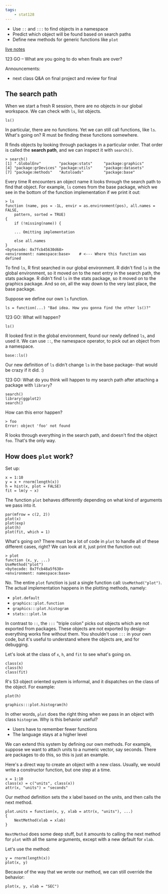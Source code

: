 ```yaml
---
tags:
    - stat128
---
```


- Use `::` and `:::` to find objects in a namespace
- Predict which object will be found based on search paths
- Define new methods for generic functions like `plot`

[live notes](https://github.com/clarkfitzg/stat128/blob/master/2020-12-07.Rmd)

123 GO – What are you going to do when finals are over?

Announcements:

- next class Q&A on final project and review for final


## The search path

When we start a fresh R session, there are no objects in our global workspace.
We can check with `ls`, list objects.

```{r}
ls()
```

In particular, there are no functions.
Yet we can still call functions, like `ls`.
What's going on?
R must be finding these functions somewhere.

R finds objects by looking through packages in a particular order.
That order is called the __search path__, and we can inspect it with `search()`.

```{r}
> search()
[1] ".GlobalEnv"        "package:stats"     "package:graphics"
[4] "package:grDevices" "package:utils"     "package:datasets"
[7] "package:methods"   "Autoloads"         "package:base"
```

Every time R encounters an object name it looks through the search path to find that object.
For example, `ls` comes from the base package, which we see in the bottom of the function implementation if we print it out:

```{r}
> ls
function (name, pos = -1L, envir = as.environment(pos), all.names = FALSE,
    pattern, sorted = TRUE)
{
    if (!missing(name)) {

    ... Omitting implementation

    else all.names
}
<bytecode: 0x7fcb45630d68>
<environment: namespace:base>    # <--- Where this function was defined
```

To find `ls`, R first searched in our global environment.
R didn't find `ls` in the global environment, so it moved on to the next entry in the search path, the stats package.
R didn't find `ls` in the stats package, so it moved on to the graphics package.
And so on, all the way down to the very last place, the base package.

Suppose we define our own `ls` function.

```{r}
ls = function(...) "Bad idea. How you gonna find the other ls()?"
```

123 GO: What will happen?

```{r}
ls()
```

R looked first in the global environment, found our newly defined `ls`, and used it.
We can use `::`, the namespace operator, to pick out an object from a namespace.

```{r}
base::ls()
```

Our new definition of `ls` didn't change `ls` in the base package- that would be crazy if it did. :)

123 GO: What do you think will happen to my search path after attaching a package with `library`?

```{r}
search()
library(ggplot2)
search()
```

How can this error happen?

```{r}
> foo
Error: object 'foo' not found
```

R looks through everything in the search path, and doesn't find the object `foo`.
That's the only way.


## How does `plot` work?

Set up:

```{r}
x = 1:10
y = x + rnorm(length(x))
h = hist(x, plot = FALSE)
fit = lm(y ~ x)
```

The function `plot` behaves differently depending on what kind of arguments we pass into it.

```{r}
par(mfrow = c(2, 2))
plot(x)
plot(exp)
plot(h)
plot(fit, which = 1)
```

What's going on?
There must be a lot of code in `plot` to handle all of these different cases, right?
We can look at it, just print the function out:

```{r}
> plot
function (x, y, ...)
UseMethod("plot")
<bytecode: 0x7fcb48a5f638>
<environment: namespace:base>
```

No.
The entire `plot` function is just a single function call: `UseMethod("plot")`.
The actual implementation happens in the plotting methods, namely:

- `plot.default`
- `graphics::plot.function`
- `graphics:::plot.histogram`
- `stats:::plot.lm`

In contrast to `::`, the `:::` "triple colon" picks out objects which are not exported from packages.
These objects are not exported by design- everything works fine without them.
You shouldn't use `:::` in your own code, but it's useful to understand where the objects are, and for debugging.

Let's look at the class of `x`, `h`, and `fit` to see what's going on.

```{r}
class(x)
class(h)
class(fit)
```

R's S3 object oriented system is informal, and it dispatches on the class of the object.
For example:

```{r}
plot(h)

graphics:::plot.histogram(h)
```

In other words, `plot` does the right thing when we pass in an object with class `histogram`.
Why is this behavior useful?

- Users have to remember fewer functions
- The language stays at a higher level

We can extend this system by defining our own methods.
For example, suppose we want to attach units to a numeric vector, say seconds.
There are packages to do this, so this is just an example.

Here's a direct way to create an object with a new class.
Usually, we would write a constructor function, but one step at a time.

```{r}
x = 1:10
class(x) = c("units", class(x))
attr(x, "units") = "seconds"
```

Our method definition sets the x label based on the units, and then calls the next method.

```{r}
plot.units = function(x, y, xlab = attr(x, "units"), ...)
{
    NextMethod(xlab = xlab)
}
```

`NextMethod` does some deep stuff, but it amounts to calling the next method for `plot` with all the same arguments, except with a new default for `xlab`.

Let's use the method:

```{r}
y = rnorm(length(x))
plot(x, y)
```

Because of the way that we wrote our method, we can still override the behavior:

```{r}
plot(x, y, xlab = "SEC")
```
